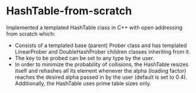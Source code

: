 # HashTable-from-scratch

Implemented a templated HashTable class in C++ with open addressing from scratch which: 
- Consists of a templated base (parent) Prober class and has templated LinearProber and DoubleHashProber children classes inheriting from it.
- The key to be probed can be set to any type by the user.
- In order to minimize the probability of collisions, the HashTable resizes itself and rehashes all its element whenever the alpha (loading factor) reaches   the desired alpha passed in by the user (default is set to 0.4). Additionally, the HashTable uses prime table sizes only.
